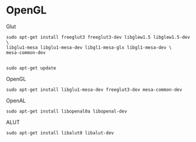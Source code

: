 # OpenGL

Glut

    sudo apt-get install freeglut3 freeglut3-dev libglew1.5 libglew1.5-dev \
    libglu1-mesa libglu1-mesa-dev libgl1-mesa-glx libgl1-mesa-dev \
    mesa-common-dev


    sudo apt-get update

OpenGL

    sudo apt-get install libglu1-mesa-dev freeglut3-dev mesa-common-dev

OpenAL

    sudo apt-get install libopenal0a libopenal-dev


ALUT

    sudo apt-get install libalut0 libalut-dev
